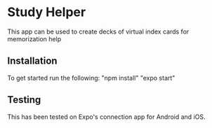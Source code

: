 # Study Helper

This app can be used to create decks of virtual index cards for memorization help



## Installation


To get started run the following:
	"npm install"
	"expo start"



## Testing


This has been tested on Expo's connection app for Android and iOS.



